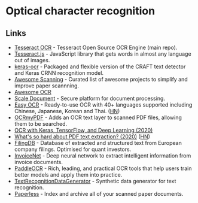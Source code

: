 # Optical character recognition

## Links

* [Tesseract OCR](https://github.com/tesseract-ocr/tesseract) - Tesseract Open Source OCR Engine (main repo).
* [Tesseract.js](https://github.com/naptha/tesseract.js) - JavaScript library that gets words in almost any language out of images.
* [keras-ocr](https://github.com/faustomorales/keras-ocr) - Packaged and flexible version of the CRAFT text detector and Keras CRNN recognition model.
* [Awesome Scanning](https://github.com/ad-si/awesome-scanning) - Curated list of awesome projects to simplify and improve paper scannning.
* [Awesome OCR](https://github.com/kba/awesome-ocr)
* [Scale Document](https://scale.com/document) - Secure platform for document processing.
* [Easy OCR](https://github.com/JaidedAI/EasyOCR) - Ready-to-use OCR with 40+ languages supported including Chinese, Japanese, Korean and Thai. ([HN](https://news.ycombinator.com/item?id=23768869))
* [OCRmyPDF](https://github.com/jbarlow83/OCRmyPDF) - Adds an OCR text layer to scanned PDF files, allowing them to be searched.
* [OCR with Keras, TensorFlow, and Deep Learning (2020)](https://www.pyimagesearch.com/2020/08/17/ocr-with-keras-tensorflow-and-deep-learning/)
* [What's so hard about PDF text extraction? (2020)](https://filingdb.com/b/pdf-text-extraction) ([HN](https://news.ycombinator.com/item?id=24460142))
* [FilingDB](https://filingdb.com) - Database of extracted and structured text from European company filings. Optimised for quant investors.
* [InvoiceNet](https://github.com/naiveHobo/InvoiceNet) - Deep neural network to extract intelligent information from invoice documents.
* [PaddleOCR](https://github.com/PaddlePaddle/PaddleOCR) - Rich, leading, and practical OCR tools that help users train better models and apply them into practice.
* [TextRecognitionDataGenerator](https://github.com/Belval/TextRecognitionDataGenerator) - Synthetic data generator for text recognition.
* [Paperless](https://github.com/jonaswinkler/paperless-ng) - Index and archive all of your scanned paper documents.
